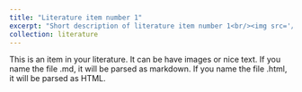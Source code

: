 ```yaml
---
title: "Literature item number 1"
excerpt: "Short description of literature item number 1<br/><img src='/images/500x300.png'>"
collection: literature
---
```


This is an item in your literature. It can be have images or nice text. If you name the file .md, it will be parsed as markdown. If you name the file .html, it will be parsed as HTML. 
